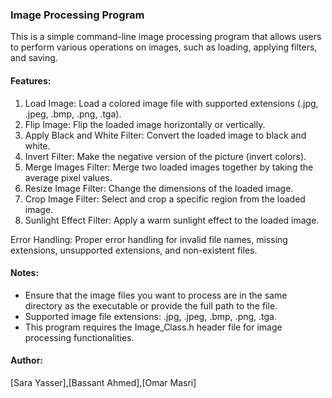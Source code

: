 ### Image Processing Program

This is a simple command-line image processing program that allows users to perform various operations on images, such as loading, applying filters, and saving.

#### Features:

1. Load Image: Load a colored image file with supported extensions (.jpg, .jpeg, .bmp, .png, .tga).
2. Flip Image: Flip the loaded image horizontally or vertically.
3. Apply Black and White Filter: Convert the loaded image to black and white.
4. Invert Filter: Make the negative version of the picture (invert colors).
5. Merge Images Filter: Merge two loaded images together by taking the average pixel values.
6. Resize Image Filter: Change the dimensions of the loaded image.
7. Crop Image Filter: Select and crop a specific region from the loaded image.
8. Sunlight Effect Filter: Apply a warm sunlight effect to the loaded image.

Error Handling: Proper error handling for invalid file names, missing extensions, unsupported extensions, and non-existent files.

#### Notes:

- Ensure that the image files you want to process are in the same directory as the executable or provide the full path to the file.
- Supported image file extensions: .jpg, .jpeg, .bmp, .png, .tga.
- This program requires the Image_Class.h header file for image processing functionalities.

#### Author:

[Sara Yasser],[Bassant Ahmed],[Omar Masri]

